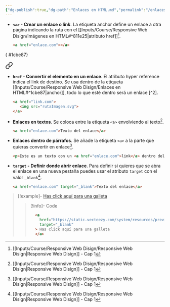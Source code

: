 ```yaml
---
{"dg-publish":true,"dg-path":"Enlaces en HTML.md","permalink":"/enlaces-en-html/","hide":true,"tags":["programation","HTML","DVC/RWD/1","publish"]}
---
```


[^1]: [[Inputs/Course/Responsive Web Disign/Responsive Web Disign\|Responsive Web Disign]] - Cap 1

- **`<a>` - Crear un enlace o link**. La etiqueta anchor define un enlace a otra página indicando la ruta con el [[Inputs/Course/Responsive Web Disign/Imágenes en HTML#^811e25\|atributo href]][^1].
   ```HTML 
   <a href="enlace.com"></a>
   ``` 
{ #1cbe87}



<div class="transclusion internal-embed is-loaded"><a class="markdown-embed-link" href="/inputs/course/responsive-web-disign/imagenes-en-html/#811e25" aria-label="Open link"><svg xmlns="http://www.w3.org/2000/svg" width="24" height="24" viewBox="0 0 24 24" fill="none" stroke="currentColor" stroke-width="2" stroke-linecap="round" stroke-linejoin="round" class="svg-icon lucide-link"><path d="M10 13a5 5 0 0 0 7.54.54l3-3a5 5 0 0 0-7.07-7.07l-1.72 1.71"></path><path d="M14 11a5 5 0 0 0-7.54-.54l-3 3a5 5 0 0 0 7.07 7.07l1.71-1.71"></path></svg></a><div class="markdown-embed">



- **`href` - Convertir el elemento en un enlace**. El atributo hyper reference indica el link de destino. Se usa dentro de la etiqueta [[Inputs/Course/Responsive Web Disign/Enlaces en HTML#^1cbe87\|anchor]], todo lo que esté dentro será un enlace [^2].
   ```HTML
   <a href="link.com">
      <img src="rutaImagen.svg">
   </a>
   ```


</div></div>


-  **Enlaces en textos**. Se coloca entre la etiqueta `<a>` envolviendo al texto[^1].
   ```HTML 
   <a href="enlace.com">Texto del enlace</a>
   ```

- **Enlaces dentro de párrafos**. Se añade la etiqueta `<a>` a la parte que quieras convertir en enlace[^1].
   ```HTML 
   <p>Este es un texto con un <a href="enlace.com">link</a> dentro del texto</p>
   ```

- **`target` - Definir donde abrir enlace**. Para definir si quieres que se abra el enlace en una nueva pestaña puedes usar el atributo `target` con el valor `_blank`[^1].
   ```HTML 
   <a href="enlace.com" target="_blank">Texto del enlace</a>
   ```

> [!example]-
> <a href="https://static.vecteezy.com/system/resources/previews/015/738/191/original/choco-chips-cookies-illustration-png.png" target="_blank">Has click aquí para una galleta</a>
> > [!info]- Code
> >```HTML
> >   <a
> >     href="https://static.vecteezy.com/system/resources/previews/015/738/191/original/choco-chips-cookies-illustration-png.png" 
> >     target="_blank"
> >   > Has click aquí para una galleta
> >   </a>
> >```